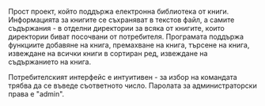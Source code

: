Прост проект, който поддържа електронна библиотека от книги.
Информацията за книгите се съхраняват в текстов файл, а самите съдържания - в отделни директории за всяка от книгите, които директории биват посочвани от потребителя.
Програмата поддържа функциите добавяне на книга, премахване на книга, търсене на книга, извеждане на всички книги в сортиран ред, извеждане на съдържанието на книга.

Потребителският интерфейс е интуитивен - за избор на командата трябва да се въведе съответното число.
Паролата за администраторски права е "admin".
